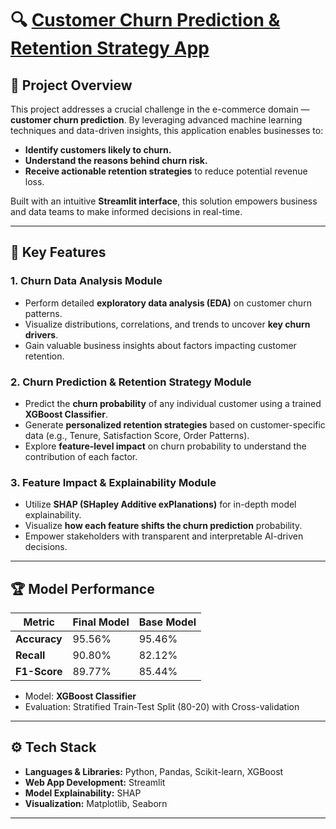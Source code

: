 # 🔍 [Customer Churn Prediction & Retention Strategy App](https://ecom-churn.streamlit.app/)

## 📌 Project Overview

This project addresses a crucial challenge in the e-commerce domain — **customer churn prediction**. By leveraging advanced machine learning techniques and data-driven insights, this application enables businesses to:

- **Identify customers likely to churn.**
- **Understand the reasons behind churn risk.**
- **Receive actionable retention strategies** to reduce potential revenue loss.

Built with an intuitive **Streamlit interface**, this solution empowers business and data teams to make informed decisions in real-time.

---

## 🚀 Key Features

### 1. Churn Data Analysis Module
- Perform detailed **exploratory data analysis (EDA)** on customer churn patterns.
- Visualize distributions, correlations, and trends to uncover **key churn drivers**.
- Gain valuable business insights about factors impacting customer retention.

### 2. Churn Prediction & Retention Strategy Module
- Predict the **churn probability** of any individual customer using a trained **XGBoost Classifier**.
- Generate **personalized retention strategies** based on customer-specific data (e.g., Tenure, Satisfaction Score, Order Patterns).
- Explore **feature-level impact** on churn probability to understand the contribution of each factor.

### 3. Feature Impact & Explainability Module
- Utilize **SHAP (SHapley Additive exPlanations)** for in-depth model explainability.
- Visualize **how each feature shifts the churn prediction** probability.
- Empower stakeholders with transparent and interpretable AI-driven decisions.

---

## 🏆 Model Performance

| Metric         | Final Model | Base Model |
|---------------|------------|------------|
| **Accuracy**  | 95.56%     | 95.46%     |
| **Recall**    | 90.80%     | 82.12%     |
| **F1-Score**  | 89.77%     | 85.44%     |

- Model: **XGBoost Classifier**
- Evaluation: Stratified Train-Test Split (80-20) with Cross-validation

---

## ⚙️ Tech Stack

- **Languages & Libraries:** Python, Pandas, Scikit-learn, XGBoost
- **Web App Development:** Streamlit
- **Model Explainability:** SHAP
- **Visualization:** Matplotlib, Seaborn

---



